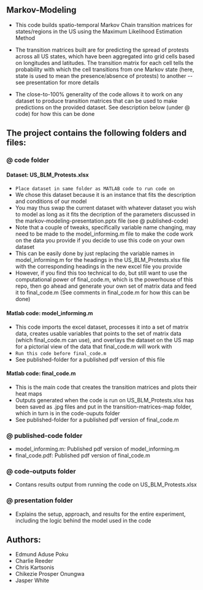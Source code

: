 ## Markov-Modeling
  -  This code builds spatio-temporal Markov Chain transition matrices for states/regions in the US using the Maximum Likelihood Estimation Method
  
  -  The transition matrices built are for predicting the spread of protests across all US states, which have been aggregated into grid 
    cells based on longitudes and latitudes. The transition matrix for each cell tells the probability with which the cell transitions 
    from one Markov state (here, state is used to mean the presence/absence of protests) to another -- see presentation for more details
    
  -  The close-to-100% generality of the code allows it to work on any dataset to produce transition matrices that can be used to make predictions 
    on the provided dataset. See description below (under @ code) for how this can be done


## The project contains the following folders and files:
### @ code folder
#### Dataset: US_BLM_Protests.xlsx  
-	`Place dataset in same folder as MATLAB code to run code on`
- We chose this dataset because it is an instance that fits the description and conditions of our model
- You may thus swap the current dataset with whatever dataset you wish to model as long as it fits the 
  decription of the parameters discussed in the markov-modeling-presentation.pptx file (see @ published-code)
- Note that a couple of tweaks, specifically variable name changing, may need to be made to the model_informing.m 
  file to make the code work on the data you provide if you decide to use this code on your own dataset
- This can be easily done by just replacing the variable names in model_informing.m for the headings in the 
  US_BLM_Protests.xlsx file with the corresponding headings in the new excel file you provide
- However, if you find this too technical to do, but still want to use the computational power of final_code.m,
  which is the powerhouse of this repo, then go ahead and generate your own set of matrix data and feed it to 
  final_code.m (See comments in final_code.m for how this can be done)

#### Matlab code: model_informing.m
-	This code imports the excel dataset, processes it into a set of matrix data, creates usable variables that points 
  to the set of matrix data (which final_code.m can use), and overlays the dataset on the US map for a pictorial 
  view of the data that final_code.m will work with 
-	`Run this code before final_code.m`
- See published-folder for a published pdf version of this file

#### Matlab code: final_code.m
-	This is the main code that creates the transition matrices and plots their heat maps
- Outputs generated when the code is run on US_BLM_Protests.xlsx has been saved as .jpg 
  files and put in the transition-matrices-map folder, which in turn is in the code-ouputs folder
-	See published-folder for a published pdf version of final_code.m
      
### @ published-code folder
- model_informing.m: Published pdf version of model_informing.m
-	final_code.pdf: Published pdf version of final_code.m

### @ code-outputs folder
- Contans results output from running the code on US_BLM_Protests.xlsx

### @ presentation folder
- Explains the setup, approach, and results for the entire experiment, including the logic behind the model used in the code


## Authors: 
- Edmund Aduse Poku 
- Charlie Reeder 
- Chris Kartsonis
- Chikezie Prosper Onungwa
- Jasper White
  
